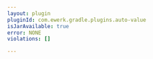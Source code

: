 ```yaml
---
layout: plugin
pluginId: com.ewerk.gradle.plugins.auto-value
isJarAvailable: true
error: NONE
violations: []

---
```

